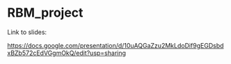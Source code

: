 # RBM_project
Link to slides:

https://docs.google.com/presentation/d/10uAQGaZzu2MkLdoDif9gEGDsbdxBZb572cEdVGgmOkQ/edit?usp=sharing
